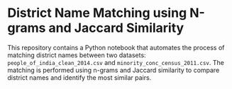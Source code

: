 # District Name Matching using N-grams and Jaccard Similarity

This repository contains a Python notebook that automates the process of matching district names between two datasets: `people_of_india_clean_2014.csv` and `minority_conc_census_2011.csv`. The matching is performed using n-grams and Jaccard similarity to compare district names and identify the most similar pairs.

